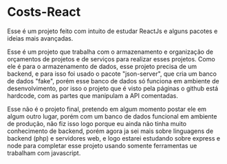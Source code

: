 # Costs-React

Esse é um projeto feito com intuito de estudar ReactJs e alguns pacotes e ideias mais avançadas.

Esse é um projeto que trabalha com o armazenamento e organização de orçamentos de projetos e de serviços para realizar esses projetos. Como ele é para o armazenamento de dados, esse projeto precisa de um backend, e para isso foi usado o pacote "json-server", que cria um banco de dados "fake", porém esse banco de dados só funciona em ambiente de desenvolvimento, por isso o projeto que é visto pela páginas o github está hardcode, com as partes que manipulam a API comentadas.

Esse não é o projeto final, pretendo em algum momento postar ele em algum outro lugar, porém com um banco de dados funcional em ambiente de produção, não fiz isso logo porque eu ainda não tinha muito conhecimento de backend, porém agora ja sei mais sobre linguagens de backend (php) e servidores web, e logo estarei estudando sobre express e node para completar esse projeto usando somente ferramentas ue trabalham com javascript.
